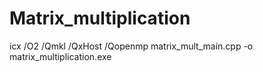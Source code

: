 # Matrix_multiplication
icx /O2 /Qmkl /QxHost /Qopenmp matrix_mult_main.cpp -o matrix_multiplication.exe
